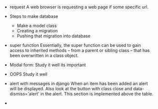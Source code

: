 - request
    A web browser is requesting a web page if some specific url.

- Steps to make database
    + Make a model class
    + Creating a migration
    + Pushing that migration into database

- super function
    Essentially, the super function can be used to gain access to inherited methods – from a parent or sibling class – that has been overwritten in a class object.

- Modal form:
    Study it well its important

- OOPS
    Study it well

- alert with messages in django
    When an item has been added an alert will be displayed. Also look at the button with class close and data-dismiss='alert' in the alert.
    This section is implemented above the table.

-  